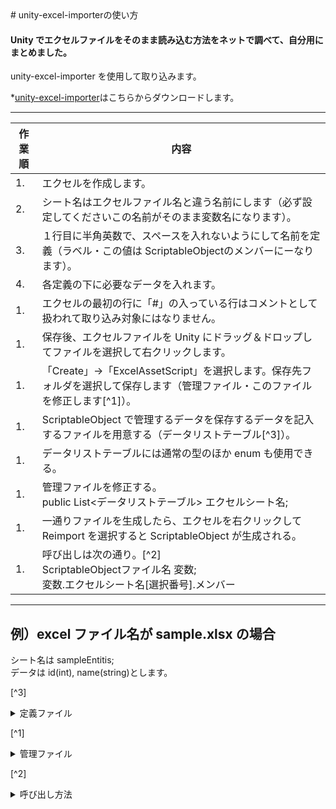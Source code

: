 <link href="./mdcss.css" rel="stylesheet"></link>
# unity-excel-importerの使い方

#### Unity でエクセルファイルをそのまま読み込む方法をネットで調べて、自分用にまとめました。

unity-excel-importer を使用して取り込みます。

*[unity-excel-importer](https://github.com/mikito/unity-excel-importer)はこちらからダウンロードします。

---

|作業順|内容|
|---|---|
|1. |エクセルを作成します。|
|2. |シート名はエクセルファイル名と違う名前にします（必ず設定してくださいこの名前がそのまま変数名になります）。|
|3. |１行目に半角英数で、スペースを入れないようにして名前を定義（ラベル・この値は ScriptableObjectのメンバーにーなります）。|
|4. |各定義の下に必要なデータを入れます。|
|1. |エクセルの最初の行に「#」の入っている行はコメントとして扱われて取り込み対象にはなりません。|
|1. |保存後、エクセルファイルを Unity にドラッグ＆ドロップしてファイルを選択して右クリックします。|
|1. |「Create」→「ExcelAssetScript」を選択します。保存先フォルダを選択して保存します（管理ファイル・このファイルを修正します[^1]）。|
|1. |ScriptableObject で管理するデータを保存するデータを記入するファイルを用意する（データリストテーブル[^3]）。|
|1. |データリストテーブルには通常の型のほか enum も使用できる。|
|1. |管理ファイルを修正する。<br>public List<データリストテーブル> エクセルシート名;|
|1. |一通りファイルを生成したら、エクセルを右クリックして Reimport を選択すると ScriptableObject が生成される。|
|1. |呼び出しは次の通り。[^2]<br>ScriptableObjectファイル名 変数;<br>変数.エクセルシート名[選択番号].メンバー|

---

## 例）excel ファイル名が sample.xlsx の場合<br>

シート名は sampleEntitis;<br>
データは id(int), name(string)とします。

[^3]<details><summary>定義ファイル</summary>
<div>

```
[SampleEntity.cs（定義ファイル）]

using System;

[Serializable]
public class SampleEntity
{
    public int id;
    public string name;
}
```

</div>
</details>

[^1]<details><summary>管理ファイル</summary>
<div>

```
[sample.cs(生成されるファイル)]

using System.Collections.Generic;
using UnityEngine;

[ExcelAsset]
public class sample : ScriptableObject
{
	//public List<EntityType> Sheet1; // Replace 'EntityType' to an actual type that is serializable.
	public List<SampleEntity> SampleEntities;
}
```

</div>
</details>

[^2]<details><summary>呼び出し方法</summary>
<div>

```
[gameControlなどの呼び出すファイル]

public class gameControl : Monobehavior
{
	[SeritalizeField]
	private sample _sampleObj;

	void Start()
	{
		//	id:name のリストをコンソールに表示
		_sampleObj.ForEach(x => Debug.Lod(x.id + ":" + x.name));
	}
}

```
</div>
</details>
